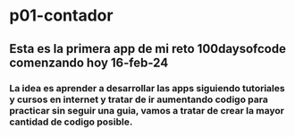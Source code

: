 # p01-contador

## Esta es la primera app de mi reto 100daysofcode comenzando hoy 16-feb-24

### La idea es aprender a desarrollar las apps siguiendo tutoriales y cursos en internet y tratar de ir aumentando codigo para practicar sin seguir una guia, vamos a tratar de crear la mayor cantidad de codigo posible.
